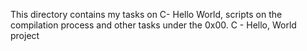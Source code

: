 This directory contains my tasks on C- Hello World, scripts on the compilation process and other tasks under the 0x00. C - Hello, World project

